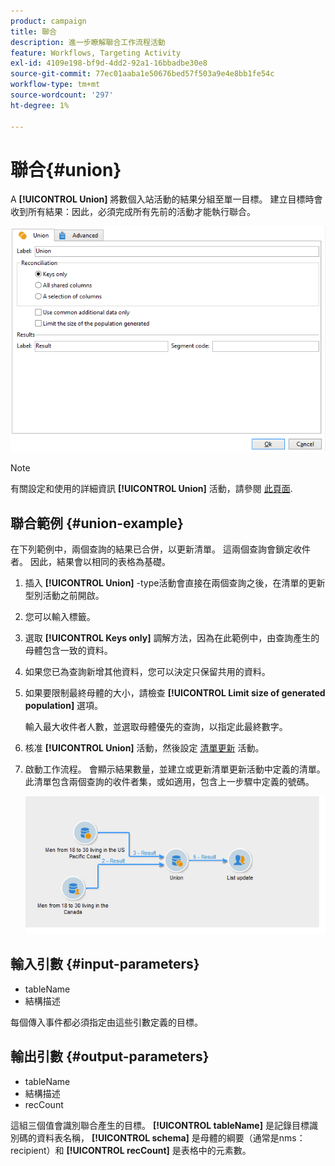 ```yaml
---
product: campaign
title: 聯合
description: 進一步瞭解聯合工作流程活動
feature: Workflows, Targeting Activity
exl-id: 4109e198-bf9d-4dd2-92a1-16bbadbe30e8
source-git-commit: 77ec01aaba1e50676bed57f503a9e4e8bb1fe54c
workflow-type: tm+mt
source-wordcount: '297'
ht-degree: 1%

---
```


# 聯合{#union}

A **[!UICONTROL Union]** 將數個入站活動的結果分組至單一目標。 建立目標時會收到所有結果：因此，必須完成所有先前的活動才能執行聯合。

![](assets/s_user_segmentation_union.png)

>[!NOTE]
>
>有關設定和使用的詳細資訊 **[!UICONTROL Union]** 活動，請參閱 [此頁面](targeting-workflows.md#combining-several-targets--union-).

## 聯合範例 {#union-example}

在下列範例中，兩個查詢的結果已合併，以更新清單。 這兩個查詢會鎖定收件者。 因此，結果會以相同的表格為基礎。

1. 插入 **[!UICONTROL Union]** -type活動會直接在兩個查詢之後，在清單的更新型別活動之前開啟。
1. 您可以輸入標籤。
1. 選取 **[!UICONTROL Keys only]** 調解方法，因為在此範例中，由查詢產生的母體包含一致的資料。
1. 如果您已為查詢新增其他資料，您可以決定只保留共用的資料。
1. 如果要限制最終母體的大小，請檢查 **[!UICONTROL Limit size of generated population]** 選項。

   輸入最大收件者人數，並選取母體優先的查詢，以指定此最終數字。

1. 核准 **[!UICONTROL Union]** 活動，然後設定 [清單更新](list-update.md) 活動。
1. 啟動工作流程。 會顯示結果數量，並建立或更新清單更新活動中定義的清單。 此清單包含兩個查詢的收件者集，或如適用，包含上一步驟中定義的號碼。

   ![](assets/union_example.png)

## 輸入引數 {#input-parameters}

* tableName
* 結構描述

每個傳入事件都必須指定由這些引數定義的目標。

## 輸出引數 {#output-parameters}

* tableName
* 結構描述
* recCount

這組三個值會識別聯合產生的目標。 **[!UICONTROL tableName]** 是記錄目標識別碼的資料表名稱， **[!UICONTROL schema]** 是母體的綱要（通常是nms：recipient）和 **[!UICONTROL recCount]** 是表格中的元素數。
